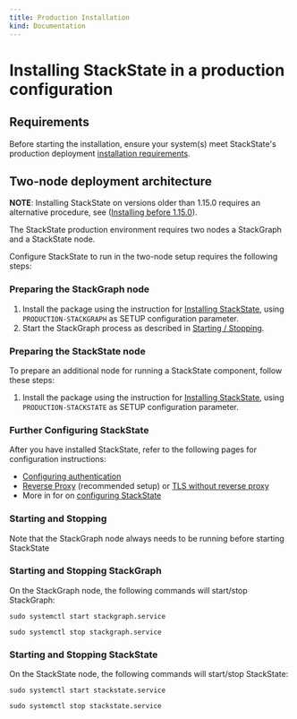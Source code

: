 ```yaml
---
title: Production Installation
kind: Documentation
---
```


# Installing StackState in a production configuration

## Requirements

Before starting the installation, ensure your system\(s\) meet StackState's production deployment [installation requirements](requirements.md).

## Two-node deployment architecture

**NOTE**: Installing StackState on versions older than 1.15.0 requires an alternative procedure, see \([Installing before 1.15.0](production-installation_pre1_15.md)\).

The StackState production environment requires two nodes a StackGraph and a StackState node.

Configure StackState to run in the two-node setup requires the following steps:

### Preparing the StackGraph node

1. Install the package using the instruction for [Installing StackState](install_stackstate.md), using `PRODUCTION-STACKGRAPH` as SETUP configuration parameter.
2. Start the StackGraph process as described in [Starting / Stopping](production-installation.md#starting-and-stopping).

### Preparing the StackState node

To prepare an additional node for running a StackState component, follow these steps:

1. Install the package using the instruction for [Installing StackState](install_stackstate.md), using `PRODUCTION-STACKSTATE` as SETUP configuration parameter.

### Further Configuring StackState

After you have installed StackState, refer to the following pages for configuration instructions:

* [Configuring authentication](authentication.md)
* [Reverse Proxy](reverse_proxy.md) \(recommended setup\) or [TLS without reverse proxy](how_to_setup_tls_without_reverse_proxy.md)
* More in for on [configuring StackState](configuration.md)

### Starting and Stopping

Note that the StackGraph node always needs to be running before starting StackState

### Starting and Stopping StackGraph

On the StackGraph node, the following commands will start/stop StackGraph:

`sudo systemctl start stackgraph.service`

`sudo systemctl stop stackgraph.service`

### Starting and Stopping StackState

On the StackState node, the following commands will start/stop StackState:

`sudo systemctl start stackstate.service`

`sudo systemctl stop stackstate.service`

